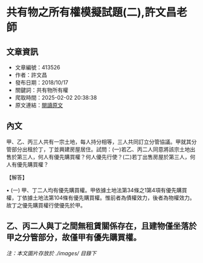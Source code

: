 # 共有物之所有權模擬試題(二),許文昌老師

## 文章資訊
- 文章編號：413526
- 作者：許文昌
- 發布日期：2018/10/17
- 關鍵詞：共有物所有權
- 爬取時間：2025-02-02 20:38:38
- 原文連結：[閱讀原文](https://real-estate.get.com.tw/Columns/detail.aspx?no=413526)

## 內文
甲、乙、丙三人共有一宗土地，每人持分相等，三人共同訂立分管協議。甲就其分管部分出租於丁，丁並興建房屋居住。試問：(一)若乙、丙二人同意將該宗土地出售於第三人，何人有優先購買權？何人優先行使？(二)若丁出售房屋於第三人，何人有優先購買權？

【解答】

• (一) 甲、丁二人均有優先購買權。甲依據土地法第34條之1第4項有優先購買權，丁依據土地法第104條有優先購買權。惟前者為債權效力，後者為物權效力。故丁之優先購買權行使優先於甲。

乙、丙二人與丁之間無租賃關係存在，且建物僅坐落於甲之分管部分，故僅甲有優先購買權。
---
*注：本文圖片存放於 ./images/ 目錄下*
